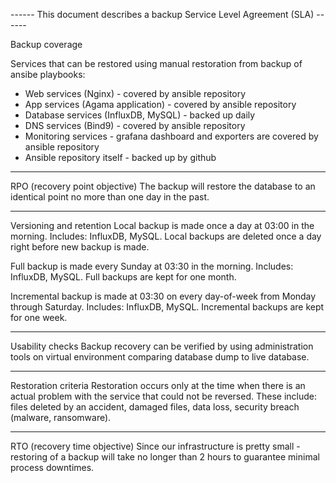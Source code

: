 ------ This document describes a backup Service Level Agreement (SLA) ------

Backup coverage

Services that can be restored using manual restoration from backup of ansibe playbooks:
- Web services (Nginx) - covered by ansible repository
- App services (Agama application) - covered by ansible repository
- Database services (InfluxDB, MySQL) - backed up daily 
- DNS services (Bind9) - covered by ansible repository
- Monitoring services - grafana dashboard and exporters are covered by ansible repository
- Ansible repository itself - backed up by github

------------------------------

RPO (recovery point objective)
The backup will restore the database to an identical point no more than one day in the past.

------------------------

Versioning and retention
Local backup is made once a day at 03:00 in the morning. Includes: InfluxDB, MySQL.
Local backups are deleted once a day right before new backup is made.

Full backup is made every Sunday at 03:30 in the morning. Includes: InfluxDB, MySQL.
Full backups are kept for one month.

Incremental backup is made at 03:30 on every day-of-week from Monday through Saturday. Includes: InfluxDB, MySQL.
Incremental backups are kept for one week.

----------------

Usability checks
Backup recovery can be verified by using administration tools on virtual environment comparing database dump to live database. 

--------------------

Restoration criteria
Restoration occurs only at the time when there is an actual problem with the service that could not be reversed. 
These include: files deleted by an accident, damaged files, data loss, security breach (malware, ransomware).

-----------------------------

RTO (recovery time objective)
Since our infrastructure is pretty small - restoring of a backup will take no longer than 2 hours to guarantee minimal process downtimes.
